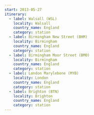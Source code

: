 ```yaml
---
start: 2013-05-27
itinerary:
  - label: Walsall (WSL)
    locality: Walsall
    country_name: England
    category: station
  - label: Birmingham New Street (BHM)
    locality: Birmingham
    country_name: England
    category: station
  - label: Birmingham Moor Street (BMO)
    locality: Birmingham
    country_name: England
    category: station
  - label: London Marylebone (MYB)
    locality: London
    country_name: England
    category: station
  - label: Brighton (BTN)
    locality: Brighton
    country_name: England
    category: station
---
```

